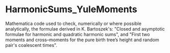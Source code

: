 # HarmonicSums_YuleMoments

Mathematica code used to check, numerically or where possible analytically, the formulae derived in  K. Bartoszek's: "Closed and asymptotic formulae for harmonic and quadratic harmonic sums", and "First two moments and cross–moments for the pure birth tree’s height and random pair's coalescent times".
